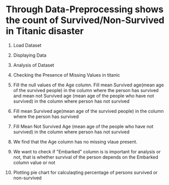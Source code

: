# Through Data-Preprocessing shows the count of Survived/Non-Survived in Titanic disaster 

1. Load Dataset

2. Displaying Data

3. Analysis of Dataset

4. Checking the Presence of Missing Values in titanic

5. Fill the null values of the Age column. Fill mean Survived age(mean age of the survived people) in the column where the person has survived and mean not Survived age (mean age of the people who have not survived) in the column where person has not survived

6. Fill mean Survived age(mean age of the survived people) in the column where the person has survived

7. Fill Mean Not Survived Age (mean age of the people who have not survived) in the column where person has not survived

8. We find that the Age column has no missing vlaue present.

9. We want to check if "Embarked" column is is important for analysis or not, that is whether survival of the person depends on the Embarked column value or not

10. Plotting pie chart for calculaqting percentage of persons survived or non-survived
